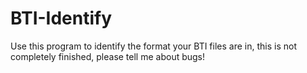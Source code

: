 # BTI-Identify
Use this program to identify the format your BTI files are in, this is not completely finished, please tell me about bugs!
